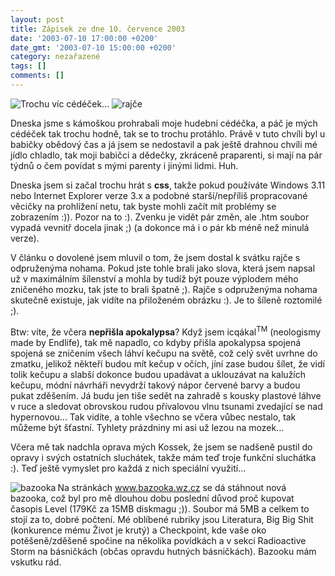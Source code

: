 ```yaml
---
layout: post
title: Zápisek ze dne 10. července 2003
date: '2003-07-10 17:00:00 +0200'
date_gmt: '2003-07-10 15:00:00 +0200'
category: nezařazené
tags: []
comments: []
---
```

<div >  <img src="%base_url%/assets/old-images/ceda.jpg" alt="Trochu víc cédéček...">  <img src="%base_url%/assets/old-images/rajce.jpg" alt="rajče"></div>
<p>Dneska jsme s kámoškou prohrabali moje hudební  cédéčka, a páč je mých cédéček tak trochu hodně, tak se to trochu protáhlo.  Právě v tuto chvíli byl u babičky obědový čas a já jsem se nedostavil a pak  ještě drahnou chvíli mé jídlo chladlo, tak moji babičci a dědečky, zkráceně  praparenti, si mají na pár týdnů o čem povídat s mými parenty i jinými lidmi. Huh.</p>
<p>Dneska jsem si začal trochu hrát s <span style="font-weight:bold">css</span>, takže pokud  používáte Windows 3.11 nebo Internet Explorer verze 3.x a podobné starší/nepříliš  propracované věcičky na prohlížení netu, tak byste mohli začít mít problémy se  zobrazením :)). Pozor na to :). Zvenku je vidět pár změn, ale .htm soubor vypadá  vevnitř docela jinak ;) (a dokonce má i o pár kb méně než minulá verze).</p>
<p>V článku o dovolené jsem mluvil o tom, že jsem dostal k svátku  rajče s odpruženýma nohama. Pokud jste tohle brali jako slova, která jsem napsal už v  maximálním šílenství a mohla by tudíž být pouze výplodem mého zničeného mozku,  tak jste to brali špatně ;). Rajče s odpruženýma nohama skutečně <span  class="oranz">existuje</span>, jak vidíte na přiloženém obrázku :). Je to šíleně  roztomilé ;).</p>
<p>Btw: víte, že včera <span style="font-weight:bold">nepřišla apokalypsa</span>? Když jsem  icqákal<sup>TM</sup> (neologismy made by Endlife), tak mě napadlo, co kdyby přišla  apokalypsa spojená spojená se zničením všech láhví kečupu na světě, což celý  svět uvrhne do zmatku, jelikož někteří budou mít kečup v očích, jíní zase budou  šílet, že vidí tolik kečupu a slabší dokonce budou upadávat a uklouzávat na  kalužích kečupu, módní návrháři nevydrží takový nápor červené barvy a budou  pukat zděšením. Já budu jen tiše sedět na zahradě s kousky plastové láhve v ruce  a sledovat obrovskou rudou přívalovou vlnu tsunami zvedající se nad hypernovou... Tak  vidíte, a tohle všechno se včera vůbec nestalo, tak můžeme být šťastní. Tyhlety  prázdniny mi asi už lezou na mozek...</p>
<p>Včera mě tak nadchla oprava mých Kossek, že jsem se nadšeně pustil do opravy i  svých ostatních sluchátek, takže mám teď troje funkční sluchátka :). Teď ještě  vymyslet pro každá z nich speciální využití...</p>
<p><img alt="bazooka" src="%base_url%/assets/old-images/bazooka.jpg" align="left" border="0">Na stránkách <a  href="http://www.bazooka.wz.cz" target="_blank">www.bazooka.wz.cz</a> se dá stáhnout  nová bazooka, což byl pro mě dlouhou dobu poslední důvod proč kupovat časopis Level  (179Kč za 15MB diskmagu ;)). Soubor má 5MB a celkem to stojí za to, dobré počtení.  Mé oblíbené rubriky jsou Literatura, Big Big Shit (konkurence mému Život je krutý) a  Checkpoint, kde vaše oko potěšeně/zděšeně spočine na několika povídkách a v  sekci Radioactive Storm na básničkách (občas opravdu hutných básničkách). Bazooku  mám vskutku rád.</p>

